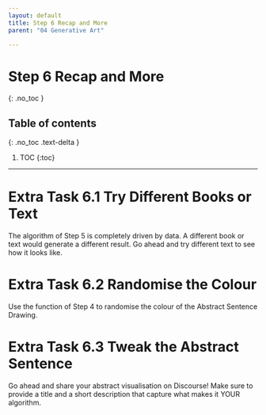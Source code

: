 ```yaml
---
layout: default
title: Step 6 Recap and More
parent: "04 Generative Art"

---
```


# Step 6 Recap and More
{: .no_toc }

## Table of contents
{: .no_toc .text-delta }

1. TOC
{:toc}

---

# Extra Task 6.1 Try Different Books or Text

The algorithm of Step 5 is completely driven by data. A different book or text would generate a different result. Go ahead and try different text to see how it looks like.

# Extra Task 6.2 Randomise the Colour

Use the function of Step 4 to randomise the colour of the Abstract Sentence Drawing.

# Extra Task 6.3 Tweak the Abstract Sentence 


Go ahead and share your abstract visualisation on Discourse! Make sure to provide a title and a short description that capture what makes it YOUR algorithm.
